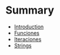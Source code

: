 # Summary

* [Introduction](README.md)
* [Funciones](chapter1.md)
* [Iteraciones](iteraciones.md)
* [Strings](strings.md)

